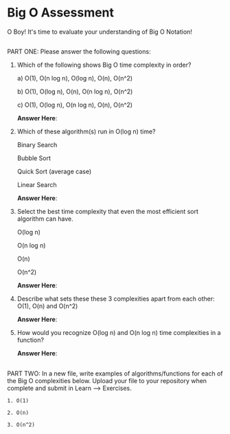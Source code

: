 # Big O Assessment

 O Boy! It's time to evaluate your understanding of Big O Notation! 
 
 ##
 
  PART ONE: Please answer the following questions:
 
 1. Which of the following shows Big O time complexity in order?
    
    a) O(1), O(n log n), O(log n), O(n), O(n^2)
    
    b) O(1), O(log n), O(n), O(n log n), O(n^2)
    
    c) O(1), O(log n), O(n log n), O(n), O(n^2)

    **Answer Here**: 
    
    

2. Which of these algorithm(s) run in O(log n) time?
    
   Binary Search
   
   Bubble Sort
   
   Quick Sort (average case)
   
   Linear Search
   
   **Answer Here**:
   
   
   
3. Select the best time complexity that even the most efficient sort algorithm can have.

    O(log n)
    
    O(n log n)
    
    O(n)
    
    O(n^2)
    
    **Answer Here**:
    
    
 4. Describe what sets these these 3 complexities apart from each other: O(1), O(n) and O(n^2)
 
    **Answer Here**:
    

5. How would you recognize O(log n) and O(n log n) time complexities in a function?

    **Answer Here**:
    
  ##
    
  PART TWO: In a new file, write examples of algorithms/functions for each of the Big O complexities below. 
    Upload your file to your repository when complete and submit in Learn --> Exercises.
    
    1. O(1)
    
    2. O(n)
    
    3. O(n^2)
